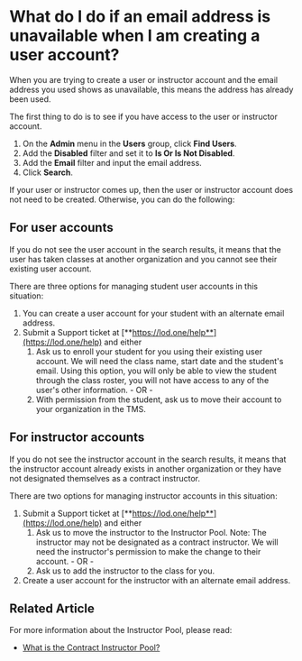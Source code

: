 # What do I do if an email address is unavailable when I am creating a user account?

When you are trying to create a user or instructor account and the email address you used shows as unavailable, this means the address has already been used.

The first thing to do is to see if you have access to the user or instructor account. 
1. On the **Admin** menu in the **Users** group, click **Find Users**. 
1. Add the **Disabled** filter and set it to **Is Or Is Not Disabled**.
1. Add the **Email** filter and input the email address. 
1. Click **Search**. 

If your user or instructor comes up, then the user or instructor account does not need to be created. Otherwise, you can do the following:

## For user accounts

If you do not see the user account in the search results, it means that the user has taken classes at another organization and you cannot see their existing user account.

There are three options for managing student user accounts in this situation:

1. You can create a user account for your student with an alternate email address.
1. Submit a Support ticket at [**https://lod.one/help**](https://lod.one/help) and either
    1. Ask us to enroll your student for you using their existing user account. We will need the class name, start date and the student's email. Using this option, you will only be able to view the student through the class roster, you will not have access to any of the user's other information. - OR -
    1. With permission from the student, ask us to move their account to your organization in the TMS.

## For instructor accounts

If you do not see the instructor account in the search results, it means that the instructor account already exists in another organization or they have not designated themselves as a contract instructor.

There are two options for managing instructor accounts in this situation:

1. Submit a Support ticket at [**https://lod.one/help**](https://lod.one/help) and either
    1. Ask us to move the instructor to the Instructor Pool. Note: The instructor may not be designated as a contract instructor. We will need the instructor's permission to make the change to their account. - OR -
    1. Ask us to add the instructor to the class for you.
1. Create a user account for the instructor with an alternate email address.

## Related Article
For more information about the  Instructor Pool, please read:

- [What is the Contract Instructor Pool?](../instructor-management/what-is-contract-instructor-pool.md)
